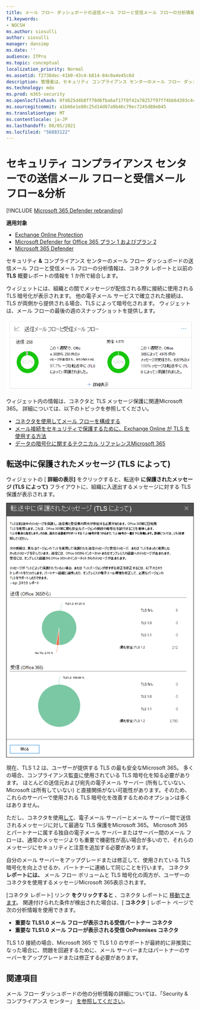 ```yaml
---
title: メール フロー ダッシュボードの送信メール フローと受信メール フローの分析情報
f1.keywords:
- NOCSH
ms.author: siosulli
author: siosulli
manager: dansimp
ms.date: ''
audience: ITPro
ms.topic: conceptual
localization_priority: Normal
ms.assetid: f2738dec-41b0-43c4-b814-84c0a4e45c6d
description: 管理者は、セキュリティ コンプライアンス センターのメール フロー ダッシュボードで、送信メール フローと受信メール フロー&できます。
ms.technology: mdo
ms.prod: m365-security
ms.openlocfilehash: 0fd625d4b8ff70d6fba6af17f8f42a78257f97ff4bb64393c4c32a4d1fc1ee7c
ms.sourcegitcommit: a1b66e1e80c25d14d67a9b46c79ec7245d88e045
ms.translationtype: MT
ms.contentlocale: ja-JP
ms.lasthandoff: 08/05/2021
ms.locfileid: "56883122"
---
```

# <a name="outbound-and-inbound-mail-flow-insight-in-the-security--compliance-center"></a>セキュリティ コンプライアンス センターでの送信メール フローと受信メール フロー&分析

[!INCLUDE [Microsoft 365 Defender rebranding](../includes/microsoft-defender-for-office.md)]

**適用対象**
- [Exchange Online Protection](exchange-online-protection-overview.md)
- [Microsoft Defender for Office 365 プラン 1 およびプラン 2](defender-for-office-365.md)
- [Microsoft 365 Defender](../defender/microsoft-365-defender.md)

セキュリティ [](mail-flow-insights-v2.md)**&** コンプライアンス センターのメール フロー ダッシュボードの送信メール [](https://protection.office.com)フローと受信メール フローの分析情報は、[](view-mail-flow-reports.md#connector-report)コネクタ レポートと以前の **TLS** 概要レポートの情報を 1 か所で結合します。

ウィジェットには、組織との間でメッセージが配信される際に接続に使用される TLS 暗号化が表示されます。 他の電子メール サービスで確立された接続は、TLS が両側から提供される場合、TLS によって暗号化されます。 ウィジェットは、メール フローの最後の週のスナップショットを提供します。

![セキュリティ コンプライアンス センターの [メール フロー] ダッシュボードの送信および受信メール フロー &ウィジェット](../../media/mfi-outbound-and-inbound-mail-flow-report-widget.png)

ウィジェット内の情報は、コネクタと TLS メッセージ保護に関連Microsoft 365。 詳細については、以下のトピックを参照してください。

- [コネクタを使用してメール フローを構成する](/exchange/mail-flow-best-practices/use-connectors-to-configure-mail-flow/use-connectors-to-configure-mail-flow)
- [メール接続をセキュリティで保護するために、Exchange Online が TLS を使用する方法](../../compliance/exchange-online-uses-tls-to-secure-email-connections.md)
- [データの暗号化に関するテクニカル リファレンスMicrosoft 365](../../compliance/technical-reference-details-about-encryption.md)

## <a name="message-protected-in-transit-by-tls"></a>転送中に保護されたメッセージ (TLS によって)

ウィジェットの [ **詳細の表示]** をクリックすると、転送中 **に保護されたメッセージ (TLS によって)** フライアウトに、組織に入退出するメッセージに対する TLS 保護が表示されます。

![送信メール ウィジェットと受信メール ウィジェットの [詳細の表示] をクリックした後に表示される転送中 (TLS) フライアウトで保護されたメッセージ](../../media/mfi-outbound-and-inbound-mail-flow-report-details.png)

現在、TLS 1.2 は、ユーザーが提供する TLS の最も安全なMicrosoft 365。 多くの場合、コンプライアンス監査に使用されている TLS 暗号化を知る必要があります。 ほとんどの送信元および宛先の電子メール サーバー (所有していない、Microsoft は所有していない) と直接関係がない可能性があります。そのため、これらのサーバーで使用される TLS 暗号化を改善するためのオプションは多くはありません。

ただし、コネクタを使用[して](/exchange/mail-flow-best-practices/use-connectors-to-configure-mail-flow/use-connectors-to-configure-mail-flow)、電子メール サーバーとメール サーバー間で送信されるメッセージに対して最適な TLS 保護をMicrosoft 365。 Microsoft 365 とパートナーに属する独自の電子メール サーバーまたはサーバー間のメール フローは、通常のメッセージよりも重要で機密性が高い場合が多いので、それらのメッセージにセキュリティと注意を追加する必要があります。

自分のメール サーバーをアップグレードまたは修正して、使用されている TLS 暗号化を向上させるか、パートナーに連絡して同じことを行います。 コネクタ **レポートには、** メール フロー ボリュームと TLS 暗号化の両方が、ユーザーのコネクタを使用するメッセージMicrosoft 365表示されます。

[コネクタ レポート] リンク **をクリックすると** 、コネクタ レポートに [移動できます](view-mail-flow-reports.md#connector-report)。 関連付けられた条件が検出された場合は、[ **コネクタ** ] レポート ページで次の分析情報を使用できます。

- **重要な TLS1.0 メール フローが表示される受信パートナー コネクタ**
- **重要な TLS1.0 メール フローが表示される受信 OnPremises コネクタ**

TLS 1.0 接続の場合、Microsoft 365 で TLS 1.0 のサポートが最終的に非推奨になった場合に、問題を回避するために、メール サーバーまたはパートナーのサーバーをアップグレードまたは修正する必要があります。

## <a name="see-also"></a>関連項目

メール フロー ダッシュボードの他の分析情報の詳細については、「Security & コンプライアンス センター」 [を参照してください](mail-flow-insights-v2.md)。